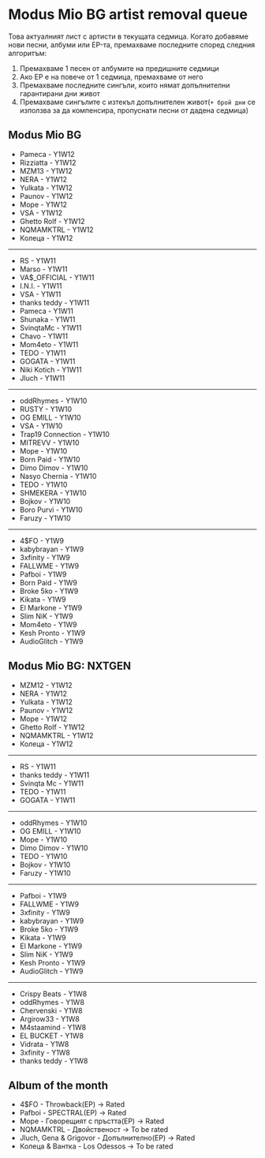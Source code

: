 # Modus Mio BG artist removal queue
Това актуалният лист с артисти в текущата седмица. Когато добавяме нови песни, албуми или EP-та, премахваме последните според следния алгоритъм:

1. Премахваме 1 песен от албумите на предишните седмици
1. Ако EP е на повече от 1 седмица, премахваме от него
1. Премахваме последните сингъли, които нямат допълнителни гарантирани дни живот
1. Премахваме сингълите с изтекъл допълнителен живот(`+ брой дни` се използва за да компенсира, пропуснати песни от дадена седмица)

## Modus Mio BG <!------------------------------------------------------------------------------------------->

- Pameca - Y1W12
- Rizziatta - Y1W12
- MZM13 - Y1W12
- NERA - Y1W12
- Yulkata - Y1W12
- Paunov - Y1W12
- Mope - Y1W12
- VSA - Y1W12
- Ghetto Rolf - Y1W12
- NQMAMKTRL - Y1W12
- Колеца - Y1W12

---

- RS - Y1W11
- Marso - Y1W11
- VA$\_OFFICIAL - Y1W11
- I.N.I. - Y1W11
- VSA - Y1W11
- thanks teddy - Y1W11
- Pameca - Y1W11
- Shunaka - Y1W11
- SvinqtaMc - Y1W11
- Chavo - Y1W11
- Mom4eto - Y1W11
- TEDO - Y1W11
- GOGATA - Y1W11
- Niki Kotich - Y1W11
- Jluch - Y1W11

---

- oddRhymes - Y1W10
- RUSTY - Y1W10
- OG EMILL - Y1W10
- VSA - Y1W10
- Trap19 Connection - Y1W10
- MITREVV - Y1W10
- Mope - Y1W10
- Born Paid - Y1W10
- Dimo Dimov - Y1W10
- Nasyo Chernia - Y1W10
- TEDO - Y1W10
- SHMEKERA - Y1W10
- Bojkov - Y1W10
- Boro Purvi - Y1W10
- Faruzy - Y1W10

---

- 4$FO - Y1W9
- kabybrayan - Y1W9
- 3xfinity - Y1W9
- FALLWME - Y1W9
- Pafboi - Y1W9
- Born Paid - Y1W9
- Broke 5ko - Y1W9
- Kikata - Y1W9
- El Markone - Y1W9
- Slim NiK - Y1W9
- Mom4eto - Y1W9
- Kesh Pronto - Y1W9
- AudioGlitch - Y1W9

## Modus Mio BG: NXTGEN <!---------------------------------------------------------------------------------->

- MZM12 - Y1W12
- NERA - Y1W12
- Yulkata - Y1W12
- Paunov - Y1W12
- Mope - Y1W12
- Ghetto Rolf - Y1W12
- NQMAMKTRL - Y1W12
- Колеца - Y1W12

---

- RS - Y1W11
- thanks teddy - Y1W11
- Svinqta Mc - Y1W11
- TEDO - Y1W11
- GOGATA - Y1W11

---

- oddRhymes - Y1W10
- OG EMILL - Y1W10
- Mope - Y1W10
- Dimo Dimov - Y1W10
- TEDO - Y1W10
- Bojkov - Y1W10
- Faruzy - Y1W10

---

- Pafboi - Y1W9
- FALLWME - Y1W9
- 3xfinity - Y1W9
- kabybrayan - Y1W9
- Broke 5ko - Y1W9
- Kikata - Y1W9
- El Markone - Y1W9
- Slim NiK - Y1W9
- Kesh Pronto - Y1W9
- AudioGlitch - Y1W9

---

- Crispy Beats - Y1W8
- oddRhymes - Y1W8
- Chervenski - Y1W8
- Argirow33 - Y1W8
- M4staamind - Y1W8
- EL BUCKET - Y1W8
- Vidrata - Y1W8
- 3xfinity - Y1W8
- thanks teddy - Y1W8

## Album of the month <!------------------------------------------------------------------------------------->

- 4$FO - Throwback(EP) -> Rated
- Pafboi - SPECTRAL(EP) -> Rated
- Mope - Говорещият с пръстта(EP) -> Rated
- NQMAMKTRL - Двойственост -> To be rated
- Jluch, Gena & Grigovor - Допълнително(EP) -> Rated
- Колеца & Вантка - Los Odessos -> To be rated
